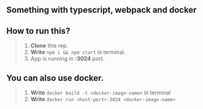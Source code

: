 ## Something with typescript, webpack and docker


## How to run this?
>1) **Clone** this rep.
>2) **Write** `npm i && npm start` in terminal.
>3) App is running in **:3024** port.

## You can also use docker.
>1) **Write** `docker build -t <docker-image-name>` in terminal
>2) **Write** `docker run <host-port>:3024 <docker-image-name>`